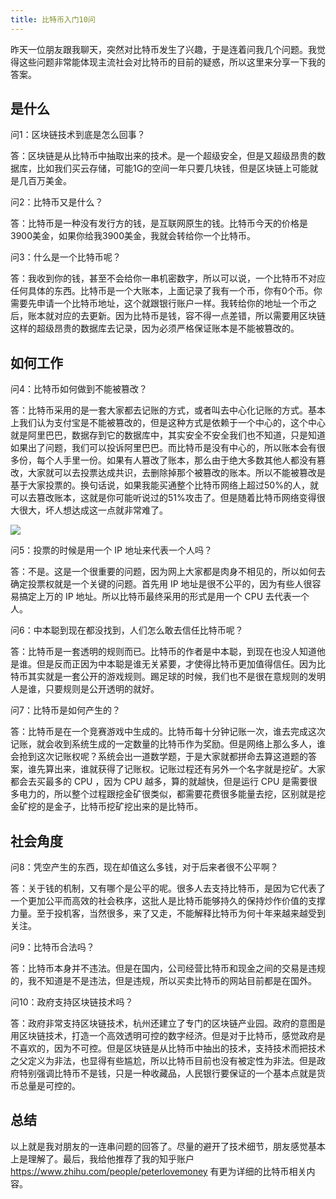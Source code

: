 ```yaml
---
title: 比特币入门10问
---
```


昨天一位朋友跟我聊天，突然对比特币发生了兴趣，于是连着问我几个问题。我觉得这些问题非常能体现主流社会对比特币的目前的疑惑，所以这里来分享一下我的答案。

## 是什么

问1：区块链技术到底是怎么回事？

答：区块链是从比特币中抽取出来的技术。是一个超级安全，但是又超级昂贵的数据库，比如我们买云存储，可能1G的空间一年只要几块钱，但是区块链上可能就是几百万美金。

问2：比特币又是什么？

答：比特币是一种没有发行方的钱，是互联网原生的钱。比特币今天的价格是3900美金，如果你给我3900美金，我就会转给你一个比特币。

问3：什么是一个比特币呢？

答：我收到你的钱，甚至不会给你一串机密数字，所以可以说，一个比特币不对应任何具体的东西。比特币是一个大账本，上面记录了我有一个币，你有0个币。你需要先申请一个比特币地址，这个就跟银行账户一样。我转给你的地址一个币之后，账本就对应的去更新。因为比特币是钱，容不得一点差错，所以需要用区块链这样的超级昂贵的数据库去记录，因为必须严格保证账本是不能被篡改的。

## 如何工作

问4：比特币如何做到不能被篡改？

答：比特币采用的是一套大家都去记账的方式，或者叫去中心化记账的方式。基本上我们认为支付宝是不能被篡改的，但是这种方式是依赖于一个中心的，这个中心就是阿里巴巴，数据存到它的数据库中，其实安全不安全我们也不知道，只是知道如果出了问题，我们可以投诉阿里巴巴。而比特币是没有中心的，所以账本会有很多份，每个人手里一份。如果有人篡改了账本，那么由于绝大多数其他人都没有篡改，大家就可以去投票达成共识，去删除掉那个被篡改的账本。所以不能被篡改是基于大家投票的。换句话说，如果我能买通整个比特币网络上超过50%的人，就可以去篡改账本，这就是你可能听说过的51%攻击了。但是随着比特币网络变得很大很大，坏人想达成这一点就非常难了。

![](https://img.haoqicat.com/2019022501.jpg)

问5：投票的时候是用一个 IP 地址来代表一个人吗？

答：不是。这是一个很重要的问题，因为网上大家都是肉身不相见的，所以如何去确定投票权就是一个关键的问题。首先用 IP 地址是很不公平的，因为有些人很容易搞定上万的 IP 地址。所以比特币最终采用的形式是用一个 CPU 去代表一个人。

问6：中本聪到现在都没找到，人们怎么敢去信任比特币呢？

答：比特币是一套透明的规则而已。比特币的作者是中本聪，到现在也没人知道他是谁。但是反而正因为中本聪是谁无关紧要，才使得比特币更加值得信任。因为比特币其实就是一套公开的游戏规则。踢足球的时候，我们也不是很在意规则的发明人是谁，只要规则是公开透明的就好。

问7：比特币是如何产生的？

答：比特币是在一个竞赛游戏中生成的。比特币每十分钟记账一次，谁去完成这次记账，就会收到系统生成的一定数量的比特币作为奖励。但是网络上那么多人，谁会抢到这次记账权呢？系统会出一道数学题，于是大家就都拼命去算这道题的答案，谁先算出来，谁就获得了记账权。记账过程还有另外一个名字就是挖矿。大家都会去买最多的 CPU ，因为 CPU 越多，算的就越快，但是运行 CPU 是需要很多电力的，所以整个过程跟挖金矿很类似，都需要花费很多能量去挖，区别就是挖金矿挖的是金子，比特币挖矿挖出来的是比特币。

## 社会角度

问8：凭空产生的东西，现在却值这么多钱，对于后来者很不公平啊？

答：关于钱的机制，又有哪个是公平的呢。很多人去支持比特币，是因为它代表了一个更加公平而高效的社会秩序，这批人是比特币能够持久的保持炒作价值的支撑力量。至于投机客，当然很多，来了又走，不能解释比特币为何十年来越来越受到关注。

问9：比特币合法吗？

答：比特币本身并不违法。但是在国内，公司经营比特币和现金之间的交易是违规的，我不知道是不是违法，但是违规，所以买卖比特币的网站目前都是在国外。

问10：政府支持区块链技术吗？

答：政府非常支持区块链技术，杭州还建立了专门的区块链产业园。政府的意图是用区块链技术，打造一个高效透明可控的数字经济。但是对于比特币，感觉政府是不喜欢的，因为不可控。但是区块链是从比特币中抽出的技术，支持技术而把技术之父定义为非法，也显得有些尴尬，所以比特币目前也没有被定性为非法。但是政府特别强调比特币不是钱，只是一种收藏品，人民银行要保证的一个基本点就是货币总量是可控的。

## 总结

以上就是我对朋友的一连串问题的回答了。尽量的避开了技术细节，朋友感觉基本上是理解了。最后，我给他推荐了我的知乎账户 https://www.zhihu.com/people/peterlovemoney 有更为详细的比特币相关内容。
